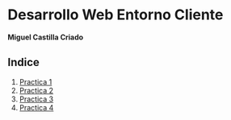 # Desarrollo Web Entorno Cliente

**Miguel Castilla Criado**

## Indice
1. <a href='/Practicas/P1.md'>Practica 1</a> 
2. <a href= 'Practicas/P2.md'>Practica 2</a>
3. <a href= 'Practicas/P3.md'>Practica 3</a>
4. <a href= 'Practicas/P4.md'>Practica 4</a>

